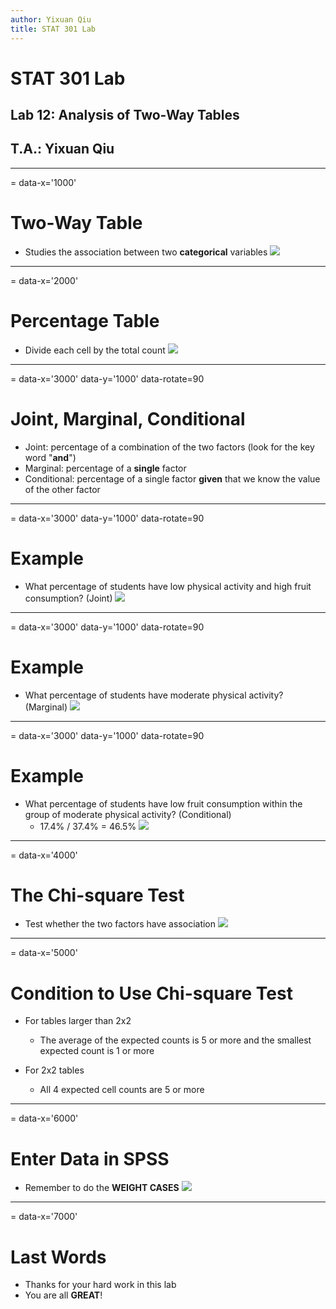 ```yaml
---
author: Yixuan Qiu
title: STAT 301 Lab
---
```

# STAT 301 Lab
## Lab 12: Analysis of Two-Way Tables
## T.A.: Yixuan Qiu



---
= data-x='1000'
# Two-Way Table
- Studies the association between two **categorical** variables
![](crosstable.png)



---
= data-x='2000'
# Percentage Table
- Divide each cell by the total count
![](percentage.png)



---
= data-x='3000' data-y='1000' data-rotate=90
# Joint, Marginal, Conditional
- Joint: percentage of a combination of the two factors (look for the key word "**and**")
- Marginal: percentage of a **single** factor
- Conditional: percentage of a single factor **given** that we know
the value of the other factor



---
= data-x='3000' data-y='1000' data-rotate=90
# Example
- What percentage of students have low physical activity and high fruit consumption? (Joint)
![](percentage1.png)



---
= data-x='3000' data-y='1000' data-rotate=90
# Example
- What percentage of students have moderate physical activity? (Marginal)
![](percentage2.png)



---
= data-x='3000' data-y='1000' data-rotate=90
# Example
- What percentage of students have low fruit consumption within the group of moderate physical activity? (Conditional)
  - 17.4% / 37.4% = 46.5%
![](percentage3.png)



---
= data-x='4000'
# The Chi-square Test
- Test whether the two factors have association
![](chisq.test.png)



---
= data-x='5000'
# Condition to Use Chi-square Test
- For tables larger than 2x2
  - The average of the expected counts is 5 or more and the smallest expected count is 1 or more

- For 2x2 tables
  - All 4 expected cell counts are 5 or more



---
= data-x='6000'
# Enter Data in SPSS
- Remember to do the **WEIGHT CASES**
![](spss.png)



---
= data-x='7000'
# Last Words
- Thanks for your hard work in this lab
- You are all **GREAT**!

